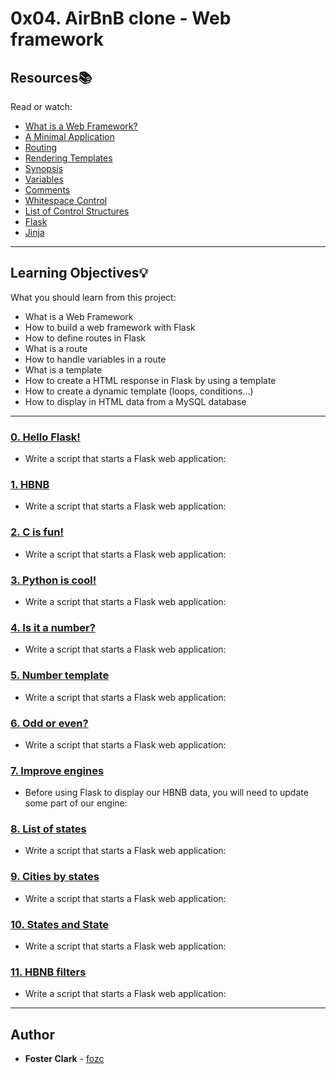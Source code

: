# 0x04. AirBnB clone - Web framework

## Resources:books:
Read or watch:
- [What is a Web Framework?](https://intranet.hbtn.io/rltoken/_zBFEBzn5i35om4VT4Y3vQ)
- [A Minimal Application](https://intranet.hbtn.io/rltoken/aY1qkYlIbCDDULBN6nJNYA)
- [Routing](https://intranet.hbtn.io/rltoken/bAqYEpI4Ph-zLU7EM8iXjg)
- [Rendering Templates](https://intranet.hbtn.io/rltoken/mpA3GC0bX8WOHO15xUL2Yw)
- [Synopsis](https://intranet.hbtn.io/rltoken/-JZxrxnDnOID141U1qDcew)
- [Variables](https://intranet.hbtn.io/rltoken/-qwqxJ6YyQ7Z9JvvPIE1AA)
- [Comments](https://intranet.hbtn.io/rltoken/TsdwbqCk1utlpeOhc5eUFg)
- [Whitespace Control](https://intranet.hbtn.io/rltoken/NR5WFn7I6qUTh-b70Od69Q)
- [List of Control Structures](https://intranet.hbtn.io/rltoken/pyvwBzYKgoDeNQ6_QIwUsw)
- [Flask](https://intranet.hbtn.io/rltoken/k2C-4UmlYXgA6oMgO7fLgg)
- [Jinja](https://intranet.hbtn.io/rltoken/fid5cMJKYMaRJqL60PlUew)

---
## Learning Objectives:bulb:
What you should learn from this project:

- What is a Web Framework
- How to build a web framework with Flask
- How to define routes in Flask
- What is a route
- How to handle variables in a route
- What is a template
- How to create a HTML response in Flask by using a template
- How to create a dynamic template (loops, conditions…)
- How to display in HTML data from a MySQL database

---

### [0. Hello Flask!]()
- Write a script that starts a Flask web application:


### [1. HBNB]()
- Write a script that starts a Flask web application:


### [2. C is fun!]()
- Write a script that starts a Flask web application:


### [3. Python is cool!]()
- Write a script that starts a Flask web application:


### [4. Is it a number?]()
- Write a script that starts a Flask web application:


### [5. Number template]()
- Write a script that starts a Flask web application:


### [6. Odd or even?]()
- Write a script that starts a Flask web application:


### [7. Improve engines]()
- Before using Flask to display our HBNB data, you will need to update some part of our engine:


### [8. List of states]()
- Write a script that starts a Flask web application:


### [9. Cities by states]()
- Write a script that starts a Flask web application:


### [10. States and State]()
- Write a script that starts a Flask web application:


### [11. HBNB filters]()
- Write a script that starts a Flask web application:

---

## Author
- **Foster Clark** - [fozc](https://github.com/FosterClark48)
